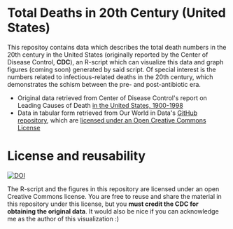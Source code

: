 # Total Deaths in 20th Century (United States)

This repositoy contains data which describes the total death numbers in the 20th century in the United States (originally reported by the Center of Disease Control, **CDC**), an R-script which can visualize this data and graph figures (coming soon) generated by said script. Of special interest is the numbers related to infectious-related deaths in the 20th century, which demonstrates the schism between the pre- and post-antibiotic era.

- Original data retrieved from Center of Disease Control's report on Leading Causes of Death [in the United States, 1900-1998](https://www.cdc.gov/nchs/data/dvs/lead1900_98.pdf)
- Data in tabular form retrieved from Our World in Data's [GitHub repository](https://github.com/owid/owid-datasets/blob/master/datasets/20th%20century%20deaths%20in%20US%20-%20CDC/20th%20century%20deaths%20in%20US%20-%20CDC.csv), which are [licensed under an Open Creative Commons License](https://github.com/owid#can-i-use-or-reproduce-your-code-or-data)

# License and reusability

[![DOI](https://zenodo.org/badge/DOI/10.5281/zenodo.12620698.svg)](https://doi.org/10.5281/zenodo.12620698)

The R-script and the figures in this repository are licensed under an open Creative Commons license. You are free to reuse and share the material in this repository under this license, but you **must credit the CDC for obtaining the original data**. It would also be nice if you can acknowledge me as the author of this visualization :)
